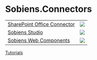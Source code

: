 # Sobiens.Connectors<br>
<table>
  <tr>
    <td><a href='http://tutorials.sobiens.com/solutions/sharepoint-office-connector/'>SharePoint Office Connector</a></td>
    <td><a href='http://tutorials.sobiens.com/solutions/sharepoint-office-connector/'><img src='https://scontent-vie1-1.xx.fbcdn.net/v/t1.0-9/53280735_1158719814289420_2525172360361803776_n.png?_nc_cat=100&_nc_ht=scontent-vie1-1.xx&oh=3cb86f5f9bfbd522f45b198253014432&oe=5D7B9DC4'></a></td>
  </tr>
  <tr>
    <td><a href='http://tutorials.sobiens.com/solutions/sobiens-studio/'>Sobiens Studio</a></td>
    <td><a href='http://tutorials.sobiens.com/solutions/sobiens-studio/'><img src='http://tutorials.sobiens.com/media/1053/spcamlstudio_query.gif'></a></td>
  </tr>
  <tr>
    <td><a href='http://tutorials.sobiens.com/solutions/soby-web-components/'>Sobiens Web Components</a></td>
    <td><a href='http://tutorials.sobiens.com/solutions/soby-web-components/'><img src='http://webcomponents.sobiens.com/Images/Tutorials/Soby_WebGrid_Aggregates.png'></a></td>
  </tr>
</table>

<a href='http://tutorials.sobiens.com/'>Tutorials</a>
